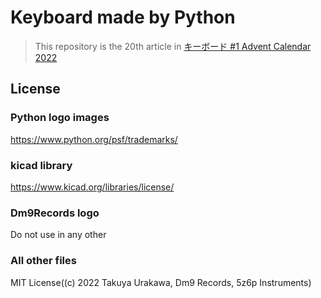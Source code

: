 # Keyboard made by Python
> This repository is the 20th article in [キーボード #1 Advent Calendar 2022](https://adventar.org/calendars/7529)

## License
### Python logo images
https://www.python.org/psf/trademarks/

### kicad library
https://www.kicad.org/libraries/license/

### Dm9Records logo
Do not use in any other

### All other files
MIT License((c) 2022 Takuya Urakawa, Dm9 Records, 5z6p Instruments)